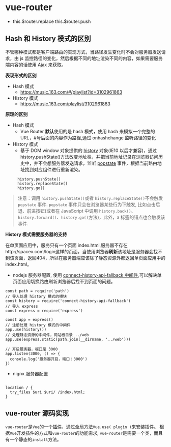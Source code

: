 # vue-router

- this.\$router.replace this.\$router.push

## Hash 和 History 模式的区别

不管哪种模式都是客户端路由的实现方式，当路径发生变化时不会对服务器发送请求，由 js 监控路径的变化，然后根据不同的地址渲染不同的内容，如果需要服务端内容的话使用 Ajax 来获取。

**表现形式的区别**

- Hash 模式
  - https://music.163.com/#/playlist?id=3102961863
- History 模式
  - https://music.163.com/playlist/3102961863

**原理的区别**

- Hash 模式
  - Vue Router **默认**使用的是 hash 模式，使用 hash 来模拟一个完整的 URL，#号后面的内容作为路径,通过 onhashchange 监听路径的变化
- History 模式
  - 基于 DOM window 对象提供的 [history](https://developer.mozilla.org/zh-CN/docs/Web/API/History_API) 对象(IE10 以后才兼容)，通过 history.pushState()方法改变地址栏，并把当前地址记录在浏览器访问历史中，并不会想服务器发送请求，监听 [popstate](https://developer.mozilla.org/zh-CN/docs/Web/API/Window/onpopstate) 事件，根据当前路由地址找到对应组件进行重新渲染。
  ```
    history.pushState()
    history.replaceState()
    history.go()
  ```

> 注意：调用 `history.pushState()`或者 `history.replaceState()`不会触发 `popstate` 事件. `popstate` 事件只会在浏览器某些行为下触发, 比如点击后退、前进按钮(或者在 JavaScript 中调用 `history.back()`、`history.forward()`、`history.go()`方法)，此外，a 标签的锚点也会触发该事件.

**History 模式需要服务器的支持**

在单页面应用中，服务只有一个页面 index.html,服务器不存在http://spacex.com/login这样的页面，当使用浏览器**刷新**该地址是服务器会找不到该页面，返回404，所以在服务器端应该除了静态资源外都返回单页面应用中的index.html。

- nodejs 服务器配置, 使用 [connect-history-api-fallback 中间件](https://github.com/bripkens/connect-history-api-fallback),可以解决单页面应用切换路由刷新浏览器后找不到页面的问题。

```
const path = require('path')
// 导入处理 history 模式的模块
const history = require('connect-history-api-fallback')
// 导入 express
const express = require('express')

const app = express()
// 注册处理 history 模式的中间件
app.use(history())
// 处理静态资源的中间件，网站根目录 ../web
app.use(express.static(path.join(__dirname, '../web')))

// 开启服务器，端口是 3000
app.listen(3000, () => {
  console.log('服务器开启，端口：3000')
})
```

- nignx 服务器配置

```

location / {
  try_files $uri $uri/ /index.html;
}
```

## vue-router 源码实现

`vue-router`是`Vue`的一个[插件](https://cn.vuejs.org/v2/guide/plugins.html)，通过全局方法`Vue.use( plugin )`来安装插件。
根据`Vue`开发插件的方式和`vue-router`的功能需求, `vue-router`是需要一个类，而且有一个静态的`install`方法。
